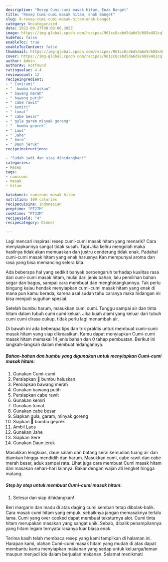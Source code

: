 ```yaml
---
description: "Resep Cumi-cumi masak hitam, Enak Banget"
title: "Resep Cumi-cumi masak hitam, Enak Banget"
slug: 9-resep-cumi-cumi-masak-hitam-enak-banget
category: Uncategorized
date: 2022-09-27T08:00:06.385Z
image: https://img-global.cpcdn.com/recipes/961cc8cebd5da6d9/680x482cq70/cumi-cumi-masak-hitam-foto-resep-utama.jpg
hideToc: false
enableToc: true
enableTocContent: false
thumbnail: https://img-global.cpcdn.com/recipes/961cc8cebd5da6d9/680x482cq70/cumi-cumi-masak-hitam-foto-resep-utama.jpg
cover: https://img-global.cpcdn.com/recipes/961cc8cebd5da6d9/680x482cq70/cumi-cumi-masak-hitam-foto-resep-utama.jpg
author: Admin
authorAv: notfound
ratingvalue: 4.4
reviewcount: 12
recipeingredient:
- " Cumicumi"
- "  bumbu haluskan"
- " bawang merah"
- " bawang putih"
- " cabe rawit"
- " kemiri"
- " tomat"
- " cabe besar"
- " gula garam minyak goreng"
- "  bumbu geprek"
- " Laos"
- " Jahe"
- " Sere"
- " Daun jeruk"
recipeinstructions:

- "Sudah jadi dan siap dihidangkan!"
categories:
- Resep
tags:
- cumicumi
- masak
- hitam

katakunci: cumicumi masak hitam 
nutrition: 109 calories
recipecuisine: Indonesian
preptime: "PT27M"
cooktime: "PT33M"
recipeyield: "4"
recipecategory: Dinner

---
```



Lagi mencari inspirasi resep cumi-cumi masak hitam yang menarik? Cara menyiapkannya sangat tidak susah. Tapi Jika keliru mengolah maka hasilnya tidak akan memuaskan dan justru cenderung tidak enak. Padahal cumi-cumi masak hitam yang enak harusnya Kan mempunyai aroma dan rasa yang bisa memancing selera kita.


Ada beberapa hal yang sedikit banyak berpengaruh terhadap kualitas rasa dari cumi-cumi masak hitam, mulai dari jenis bahan, lalu pemilihan bahan segar dan bagus, sampai cara membuat dan menghidangkannya. Tak perlu bingung kalau hendak menyiapkan cumi-cumi masak hitam yang enak di mana pun kamu berada, karena asal sudah tahu caranya maka hidangan ini bisa menjadi suguhan spesial.

Setelah bumbu harum, masukkan cumi cumi. Tunggu sampai air dan tinta hitam dalam tubuh cumi cumi keluar. Jika kuah alami yang keluar dari tubuh cumi cumi dirasa cukup, tidak perlu lagi menambah air.


Di bawah ini ada beberapa tips dan trik praktis untuk membuat cumi-cumi masak hitam yang siap dikreasikan. Kamu dapat menyiapkan Cumi-cumi masak hitam memakai 14 jenis bahan dan 0 tahap pembuatan. Berikut ini langkah-langkah dalam membuat hidangannya.

<!--inarticleads1-->

##### Bahan-bahan dan bumbu yang digunakan untuk menyiapkan Cumi-cumi masak hitam:

1. Gunakan  Cumi-cumi
1. Persiapkan  🦑 bumbu haluskan
1. Persiapkan  bawang merah
1. Gunakan  bawang putih
1. Persiapkan  cabe rawit
1. Gunakan  kemiri
1. Gunakan  tomat
1. Gunakan  cabe besar
1. Siapkan  gula, garam, minyak goreng
1. Siapkan  🦑 bumbu geprek
1. Ambil  Laos
1. Gunakan  Jahe
1. Siapkan  Sere
1. Gunakan  Daun jeruk


Masukkan lengkuas, daun salam dan batang serai kemudian tuang air dan diamkan hingga mendidih dan harum. Masukkan cumi, cabe rawit dan cabe merah besar, aduk sampai rata. Lihat juga cara membuat Cumi masak hitam dan masakan sehari-hari lainnya. Bakar dengan wajan ati lengket hingga matang. 

<!--inarticleads2-->

##### Step by step untuk membuat Cumi-cumi masak hitam:


1. Selesai dan siap dihidangkan!

Beri margarin dan madu di atas daging cumi sembari tetap dibolak-balik. Cara masak cumi hitam yang empuk, sebaiknya jangan memasaknya terlalu lama. Cumi yang over cooked dapat membuat teksturnya alot. Cumi tinta hitam merupakan masakan yang sangat unik. Sebab, dibalik penampilannya yang hitam legam ternyata rasanya luar biasa enak. 

Terima kasih telah membaca resep yang kami tampilkan di halaman ini. Harapan kami, olahan Cumi-cumi masak hitam yang mudah di atas dapat membantu kamu menyiapkan makanan yang sedap untuk keluarga/teman maupun menjadi ide dalam berjualan makanan. Selamat menikmati
